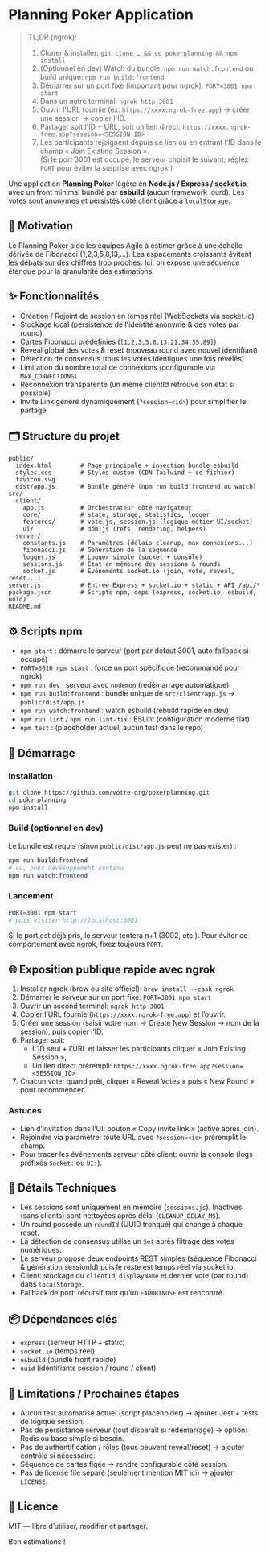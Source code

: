 # Planning Poker Application

> TL;DR (ngrok):
> 1. Cloner & installer: `git clone … && cd pokerplanning && npm install`  
> 2. (Optionnel en dev) Watch du bundle: `npm run watch:frontend` ou build unique: `npm run build:frontend`  
> 3. Démarrer sur un port fixe (important pour ngrok): `PORT=3001 npm start`  
> 4. Dans un autre terminal: `ngrok http 3001`  
> 5. Ouvrir l'URL fournie (ex: `https://xxxx.ngrok-free.app`) → créer une session → copier l'ID.  
> 6. Partager soit l'ID + URL, soit un lien direct: `https://xxxx.ngrok-free.app?session=<SESSION_ID>`  
> 7. Les participants rejoignent depuis ce lien ou en entrant l'ID dans le champ « Join Existing Session ».  
> (Si le port 3001 est occupé, le serveur choisit le suivant; réglez `PORT` pour éviter la surprise avec ngrok.)

Une application **Planning Poker** légère en **Node.js / Express / socket.io**, avec un front minimal bundlé par **esbuild** (aucun framework lourd). Les votes sont anonymes et persistés côté client grâce à `localStorage`.

## 🎯 Motivation
Le Planning Poker aide les équipes Agile à estimer grâce à une échelle dérivée de Fibonacci (1,2,3,5,8,13,…). Les espacements croissants évitent les débats sur des chiffres trop proches. Ici, on expose une séquence étendue pour la granularité des estimations.

## ✨ Fonctionnalités
- Création / Rejoint de session en temps réel (WebSockets via socket.io)
- Stockage local (persistence de l'identité anonyme & des votes par round)
- Cartes Fibonacci prédéfinies (`[1,2,3,5,8,13,21,34,55,89]`)
- Reveal global des votes & reset (nouveau round avec nouvel identifiant)
- Détection de consensus (tous les votes identiques une fois révélés)
- Limitation du nombre total de connexions (configurable via `MAX_CONNECTIONS`)
- Reconnexion transparente (un même clientId retrouve son état si possible)
- Invite Link généré dynamiquement (`?session=<id>`) pour simplifier le partage

## 🗂 Structure du projet
```
public/
  index.html        # Page principale + injection bundle esbuild
  styles.css        # Styles custom (CDN Tailwind + ce fichier)
  favicon.svg
  dist/app.js       # Bundle généré (npm run build:frontend ou watch)
src/
  client/
    app.js          # Orchestrateur côté navigateur
    core/           # state, storage, statistics, logger
    features/       # vote.js, session.js (logique métier UI/socket)
    ui/             # dom.js (refs, rendering, helpers)
  server/
    constants.js    # Paramètres (délais cleanup, max connexions...)
    fibonacci.js    # Génération de la séquence
    logger.js       # Logger simple (socket + console)
    sessions.js     # État en mémoire des sessions & rounds
    socket.js       # Événements socket.io (join, vote, reveal, reset...)
server.js           # Entrée Express + socket.io + static + API /api/*
package.json        # Scripts npm, deps (express, socket.io, esbuild, uuid)
README.md
```

## ⚙️ Scripts npm
- `npm start` : démarre le serveur (port par défaut 3001, auto‑fallback si occupé)
- `PORT=3010 npm start` : force un port spécifique (recommandé pour ngrok)
- `npm run dev` : serveur avec `nodemon` (redémarrage automatique)
- `npm run build:frontend` : bundle unique de `src/client/app.js` → `public/dist/app.js`
- `npm run watch:frontend` : watch esbuild (rebuild rapide en dev)
- `npm run lint` / `npm run lint-fix` : ESLint (configuration moderne flat)
- `npm test` : (placeholder actuel, aucun test dans le repo)

## 🚀 Démarrage
### Installation
```sh
git clone https://github.com/votre-org/pokerplanning.git
cd pokerplanning
npm install
```
### Build (optionnel en dev)
Le bundle est requis (sinon `public/dist/app.js` peut ne pas exister) :
```sh
npm run build:frontend
# ou, pour développement continu
npm run watch:frontend
```
### Lancement
```sh
PORT=3001 npm start
# puis visiter http://localhost:3001
```
Si le port est déjà pris, le serveur tentera n+1 (3002, etc.). Pour éviter ce comportement avec ngrok, fixez toujours `PORT`.

## 🌐 Exposition publique rapide avec ngrok
1. Installer ngrok (brew ou site officiel): `brew install --cask ngrok`
2. Démarrer le serveur sur un port fixe: `PORT=3001 npm start`
3. Ouvrir un second terminal: `ngrok http 3001`
4. Copier l’URL fournie (`https://xxxx.ngrok-free.app`) et l’ouvrir.
5. Créer une session (saisir votre nom → Create New Session → nom de la session), puis copier l’ID.
6. Partager soit:
   - L’ID seul + l’URL et laisser les participants cliquer « Join Existing Session »,
   - Un lien direct prérempli: `https://xxxx.ngrok-free.app?session=<SESSION_ID>`
7. Chacun vote; quand prêt, cliquer « Reveal Votes » puis « New Round » pour recommencer.

### Astuces
- Lien d’invitation dans l’UI: bouton « Copy invite link » (active après join).
- Rejoindre via paramètre: toute URL avec `?session=<id>` préremplit le champ.
- Pour tracer les événements serveur côté client: ouvrir la console (logs préfixés `Socket:` ou `UI:`).

## 🧠 Détails Techniques
- Les sessions sont uniquement en mémoire (`sessions.js`). Inactives (sans clients) sont nettoyées après délai (`CLEANUP_DELAY_MS`).
- Un round possède un `roundId` (UUID tronqué) qui change à chaque reset.
- La détection de consensus utilise un `Set` après filtrage des votes numériques.
- Le serveur propose deux endpoints REST simples (séquence Fibonacci & génération sessionId) puis le reste est temps réel via socket.io.
- Client: stockage du `clientId`, `displayName` et dernier vote (par round) dans `localStorage`.
- Fallback de port: récursif tant qu’un `EADDRINUSE` est rencontré.

## 📦 Dépendances clés
- `express` (serveur HTTP + static)
- `socket.io` (temps réel)
- `esbuild` (bundle front rapide)
- `uuid` (identifiants session / round / client)

## 🚧 Limitations / Prochaines étapes
- Aucun test automatisé actuel (script placeholder) → ajouter Jest + tests de logique session.
- Pas de persistance serveur (tout disparaît si redémarrage) → option: Redis ou base simple si besoin.
- Pas de authentification / rôles (tous peuvent reveal/reset) → ajouter contrôle si nécessaire.
- Séquence de cartes figée → rendre configurable côté session.
- Pas de license file séparé (seulement mention MIT ici) → ajouter `LICENSE`.

## 📝 Licence
MIT — libre d’utiliser, modifier et partager.

Bon estimations !
